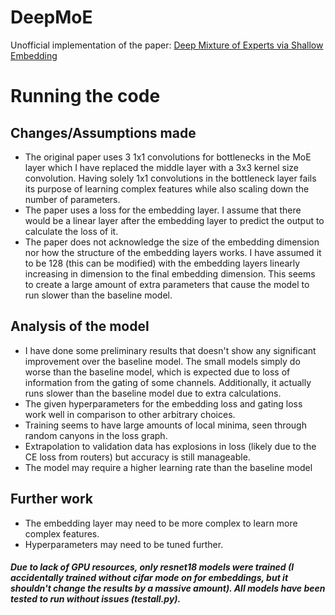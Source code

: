 # DeepMoE
 Unofficial implementation of the paper: [Deep Mixture of Experts via Shallow Embedding](https://arxiv.org/abs/1806.01531)

# Running the code



 ## Changes/Assumptions made
 - The original paper uses 3 1x1 convolutions for bottlenecks in the MoE layer which I have replaced the middle layer with a 3x3 kernel size convolution. Having solely 1x1 convolutions in the bottleneck layer fails its purpose of learning complex features while also scaling down the number of parameters. 
 - The paper uses a loss for the embedding layer. I assume that there would be a linear layer after the embedding layer to predict the output to calculate the loss of it.
 - The paper does not acknowledge the size of the embedding dimension nor how the structure of the embedding layers works. I have assumed it to be 128 (this can be modified) with the embedding layers linearly increasing in dimension to the final embedding dimension. This seems to create a large amount of extra parameters that cause the model to run slower than the baseline model.

 ## Analysis of the model
 - I have done some preliminary results that doesn't show any significant improvement over the baseline model. The small models simply do worse than the baseline model, which is expected due to loss of information from the gating of some channels. Additionally, it actually runs slower than the baseline model due to extra calculations.
- The given hyperparameters for the embedding loss and gating loss work well in comparison to other arbitrary choices.
- Training seems to have large amounts of local minima, seen through random canyons in the loss graph.
- Extrapolation to validation data has explosions in loss (likely due to the CE loss from routers) but accuracy is still manageable.
- The model may require a higher learning rate than the baseline model

## Further work
- The embedding layer may need to be more complex to learn more complex features.
- Hyperparameters may need to be tuned further.

##### Due to lack of GPU resources, only resnet18 models were trained (I accidentally trained without cifar mode on for embeddings, but it shouldn't change the results by a massive amount). All models have been tested to run without issues (testall.py).